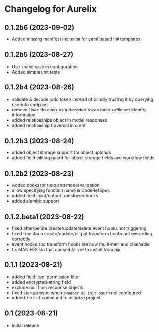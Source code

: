 # Changelog for Aurelix

## 0.1.2b6 (2023-09-02)

- Added missing manifest inclusion for yaml based init templates

## 0.1.2b5 (2023-08-27)

- Use snake case in configuration
- Added simple unit tests

## 0.1.2b4 (2023-08-26)

- validate & decode oidc token instead of blindly trusting it by querying userinfo endpoint
- remove UserInfo class as a decoded token have sufficient identity information
- added relationships object in model responses
- added relationship traversal in client

## 0.1.2b3 (2023-08-24)

- added object storage support for object uploads
- added field editing guard for object storage fields and workflow fields

## 0.1.2b2 (2023-08-23)

- Added hooks for field and model validation
- allow specifying function name in CodeRefSpec
- added field input/output transfomer hooks
- added alembic support

## 0.1.2.beta1 (2023-08-22)

- fixed after/before create/update/delete event hooks not triggering
- fixed transform create/update/output transform hooks not overriding correctly
- event hooks and transform hooks are now multi-item and chainable
- fix MANIFEST.in that caused failure to install from pip


## 0.1.1 (2023-08-21)

- added field level permission filter
- added encrypted-string field
- exclude null from response objects
- fixed startup issue when `swagger_ui_init_oauth` not configured
- added `init` cli command to initialize project

## 0.1 (2023-08-21)

- initial release
